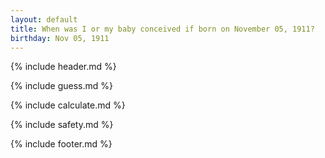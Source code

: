 ```yaml
---
layout: default
title: When was I or my baby conceived if born on November 05, 1911?
birthday: Nov 05, 1911
---
```


{% include header.md %}

{% include guess.md %}

{% include calculate.md %}

{% include safety.md %}

{% include footer.md %}



